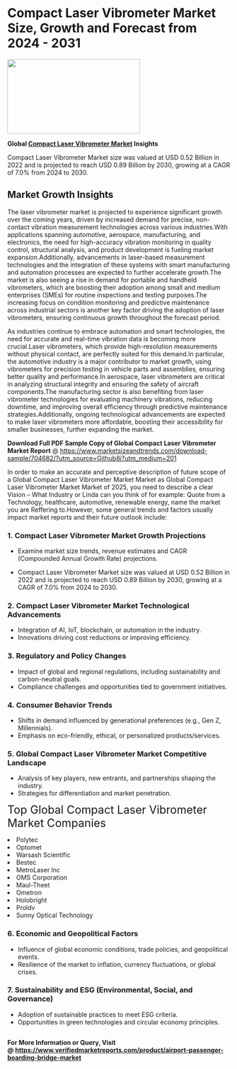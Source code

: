 <H1>Compact Laser Vibrometer Market Size, Growth and Forecast from 2024 - 2031</H1><img class="aligncenter size-medium wp-image-584254" src="https://thirdeyenews.in/wp-content/uploads/2024/09/Global-Market-Research-300x168.jpeg" alt="" width="300" height="168" /><p><strong>Global&nbsp;<a href="https://www.marketsizeandtrends.com/download-sample/704682/?utm_source=Github8j?utm_medium=201">Compact Laser Vibrometer Market</a> Insights</strong></p><p>Compact Laser Vibrometer Market size was valued at USD 0.52 Billion in 2022 and is projected to reach USD 0.89 Billion by 2030, growing at a CAGR of 7.0% from 2024 to 2030.</p><p><h2>Market Growth Insights</h2> <p>The laser vibrometer market is projected to experience significant growth over the coming years, driven by increased demand for precise, non-contact vibration measurement technologies across various industries.With applications spanning automotive, aerospace, manufacturing, and electronics, the need for high-accuracy vibration monitoring in quality control, structural analysis, and product development is fueling market expansion.Additionally, advancements in laser-based measurement technologies and the integration of these systems with smart manufacturing and automation processes are expected to further accelerate growth.The market is also seeing a rise in demand for portable and handheld vibrometers, which are boosting their adoption among small and medium enterprises (SMEs) for routine inspections and testing purposes.The increasing focus on condition monitoring and predictive maintenance across industrial sectors is another key factor driving the adoption of laser vibrometers, ensuring continuous growth throughout the forecast period.</p> <p><a href="#"></a></p> <p>As industries continue to embrace automation and smart technologies, the need for accurate and real-time vibration data is becoming more crucial.Laser vibrometers, which provide high-resolution measurements without physical contact, are perfectly suited for this demand.In particular, the automotive industry is a major contributor to market growth, using vibrometers for precision testing in vehicle parts and assemblies, ensuring better quality and performance.In aerospace, laser vibrometers are critical in analyzing structural integrity and ensuring the safety of aircraft components.The manufacturing sector is also benefiting from laser vibrometer technologies for evaluating machinery vibrations, reducing downtime, and improving overall efficiency through predictive maintenance strategies.Additionally, ongoing technological advancements are expected to make laser vibrometers more affordable, boosting their accessibility for smaller businesses, further expanding the market.<p></p><p><span class=""><strong>Download Full PDF Sample Copy of Global Compact Laser Vibrometer Market Report</strong> @ <a href="https://www.marketsizeandtrends.com/download-sample/704682/?utm_source=Github8j?utm_medium=201" target="_blank">https://www.marketsizeandtrends.com/download-sample/704682/?utm_source=Github8j?utm_medium=201</a></span></p><p>In order to make an accurate and perceptive description of future scope of a Global&nbsp;Compact Laser Vibrometer Market Market as Global&nbsp;Compact Laser Vibrometer Market Market of 2025, you need to describe a clear Vision &ndash; What Industry or Linda can you think of for example: Quote from a Technology, healthcare, automotive, renewable energy, name the market you are Reffering to.However, some general trends and factors usually impact market reports and their future outlook include:</p><h3>1.&nbsp;<strong>Compact Laser Vibrometer Market Growth Projections</strong></h3><ul><li>Examine market size trends, revenue estimates and CAGR (Compounded Annual Growth Rate) projections.</li><li><p>Compact Laser Vibrometer Market size was valued at USD 0.52 Billion in 2022 and is projected to reach USD 0.89 Billion by 2030, growing at a CAGR of 7.0% from 2024 to 2030.</p></li></ul><h3>2.&nbsp;<strong>Compact Laser Vibrometer Market Technological Advancements</strong></h3><ul><li>Integration of AI, IoT, blockchain, or automation in the industry.</li><li>Innovations driving cost reductions or improving efficiency.</li></ul><h3>3.&nbsp;<strong>Regulatory and Policy Changes</strong></h3><ul><li>Impact of global and regional regulations, including sustainability and carbon-neutral goals.</li><li>Compliance challenges and opportunities tied to government initiatives.</li></ul><h3>4.&nbsp;<strong>Consumer Behavior Trends</strong></h3><ul><li>Shifts in demand influenced by generational preferences (e.g., Gen Z, Millennials).</li><li>Emphasis on eco-friendly, ethical, or personalized products/services.</li></ul><h3>5.&nbsp;<strong>Global Compact Laser Vibrometer Market Competitive Landscape</strong></h3><ul><li>Analysis of key players, new entrants, and partnerships shaping the industry.</li><li>Strategies for differentiation and market penetration.</li></ul><p data-pm-slice="1 1 []"><span style="color: inherit; font-family: inherit; font-size: 25px;">Top Global Compact Laser Vibrometer Market Companies</span></p><div class="" data-test-id=""><p><li>Polytec</li><li> Optomet</li><li> Warsash Scientific</li><li> Bestec</li><li> MetroLaser lnc</li><li> OMS Corporation</li><li> Maul-Theet</li><li> Ometron</li><li> Holobright</li><li> Proldv</li><li> Sunny Optical Technology</li></p></div><h3>6.&nbsp;<strong>Economic and Geopolitical Factors</strong></h3><ul><li>Influence of global economic conditions, trade policies, and geopolitical events.</li><li>Resilience of the market to inflation, currency fluctuations, or global crises.</li></ul><h3>7.&nbsp;<strong>Sustainability and ESG (Environmental, Social, and Governance)</strong></h3><ul><li>Adoption of sustainable practices to meet ESG criteria.</li><li>Opportunities in green technologies and circular economy principles.</li></ul><h2><strong style="font-size: 14px;">For More Information or Query, Visit @&nbsp;</strong><a style="background-color: #ffffff; font-size: 14px;" href="https://www.marketsizeandtrends.com/report/compact-laser-vibrometer-market/" target="_blank">https://www.verifiedmarketreports.com/product/airport-passenger-boarding-bridge-market</a></h2>